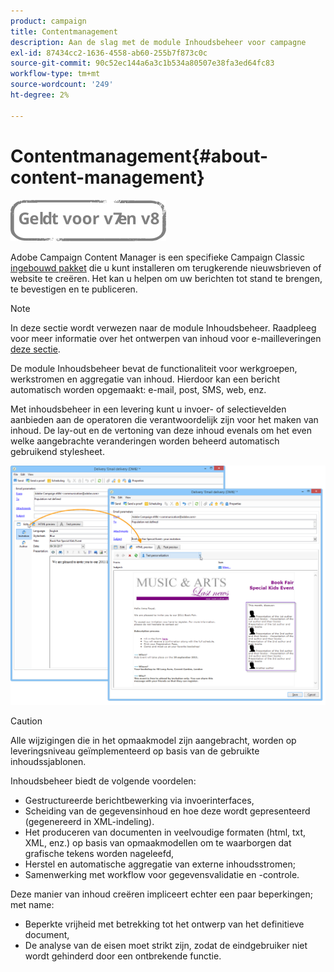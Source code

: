 ```yaml
---
product: campaign
title: Contentmanagement
description: Aan de slag met de module Inhoudsbeheer voor campagne
exl-id: 87434cc2-1636-4558-ab60-255b7f873c0c
source-git-commit: 90c52ec144a6a3c1b534a80507e38fa3ed64fc83
workflow-type: tm+mt
source-wordcount: '249'
ht-degree: 2%

---
```


# Contentmanagement{#about-content-management}

![](../../assets/common.svg)

Adobe Campaign Content Manager is een specifieke Campaign Classic [ingebouwd pakket](../../installation/using/installing-campaign-standard-packages.md) die u kunt installeren om terugkerende nieuwsbrieven of website te creëren. Het kan u helpen om uw berichten tot stand te brengen, te bevestigen en te publiceren.

>[!NOTE]
>
>In deze sectie wordt verwezen naar de module Inhoudsbeheer. Raadpleeg voor meer informatie over het ontwerpen van inhoud voor e-mailleveringen [deze sectie](defining-the-email-content.md).

De module Inhoudsbeheer bevat de functionaliteit voor werkgroepen, werkstromen en aggregatie van inhoud. Hierdoor kan een bericht automatisch worden opgemaakt: e-mail, post, SMS, web, enz.

Met inhoudsbeheer in een levering kunt u invoer- of selectievelden aanbieden aan de operatoren die verantwoordelijk zijn voor het maken van inhoud. De lay-out en de vertoning van deze inhoud evenals om het even welke aangebrachte veranderingen worden beheerd automatisch gebruikend stylesheet.

![](assets/s_ncs_content_create_content_sample.png)

>[!CAUTION]
>
>Alle wijzigingen die in het opmaakmodel zijn aangebracht, worden op leveringsniveau geïmplementeerd op basis van de gebruikte inhoudssjablonen.

Inhoudsbeheer biedt de volgende voordelen:

* Gestructureerde berichtbewerking via invoerinterfaces,
* Scheiding van de gegevensinhoud en hoe deze wordt gepresenteerd (gegenereerd in XML-indeling).
* Het produceren van documenten in veelvoudige formaten (html, txt, XML, enz.) op basis van opmaakmodellen om te waarborgen dat grafische tekens worden nageleefd,
* Herstel en automatische aggregatie van externe inhoudsstromen;
* Samenwerking met workflow voor gegevensvalidatie en -controle.

Deze manier van inhoud creëren impliceert echter een paar beperkingen; met name:

* Beperkte vrijheid met betrekking tot het ontwerp van het definitieve document,
* De analyse van de eisen moet strikt zijn, zodat de eindgebruiker niet wordt gehinderd door een ontbrekende functie.
